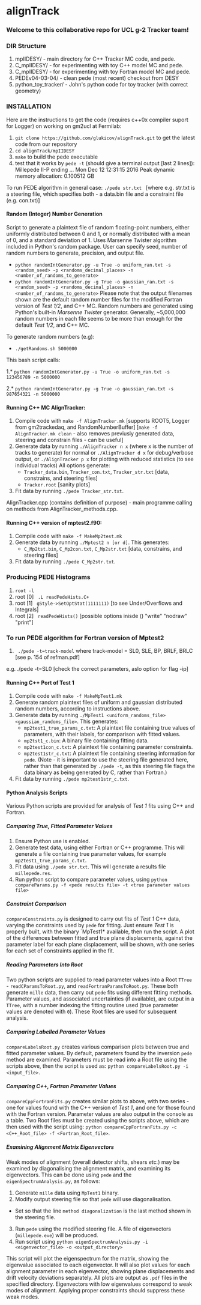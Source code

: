 # alignTrack

### Welcome to this collaborative repo for UCL g-2 Tracker team! ###

### DIR Structure ###
1. mpIIDESY/ - main directory for C++ Tracker MC code, and pede. 
2. C_mpIIDESY/ - for experimenting with toy C++ model MC and pede.
3. C_mpIIDESY/ - for experimenting with toy Fortran model MC and pede.
4. PEDEv04-03-04/ - clean pede (most recent) checkout from DESY
5. python_toy_tracker/ - John's python code for toy tracker (with correct geometry)

### INSTALLATION ###
Here are the instructions to get the code (requires c++0x compiler suport for Logger) on working on gm2ucl at Fermilab: 

1.  `git clone https://github.com/glukicov/alignTrack.git`
to get the latest code from our repository 
2. `cd alignTrack/mpIIDESY`
3. `make`
to build the pede executable 
4. test that it works by `pede -t`
(should give a terminal output [last 2 lines]):
 Millepede II-P ending   ... Mon Dec 12 12:31:15 2016 
 Peak dynamic memory allocation:    0.100512 GB
 
To run PEDE algorithm in general case:
` ./pede str.txt  ` [where e.g. str.txt is a steering file, which specifies both - a data.bin file and a constraint file (e.g. con.txt)]

#### Random (Integer) Number Generation ####
Script to generate a plaintext file of random floating-point numbers, either  uniformly distributed between 0 and 1, or normally distributed with a mean of 0, and a standard deviation of 1. Uses Marsenne Twister algorithm included in Python's random package. User can specify seed, number of random numbers to generate, precision, and output file.
   * `python randomIntGenerator.py -u True -o uniform_ran.txt -s <random_seed> -p <randoms_decimal_places> -n <number_of_randoms_to_generate>`
   * `python randomIntGenerator.py -g True -o gaussian_ran.txt -s <random_seed> -p <randoms_decimal_places> -n <number_of_randoms_to_generate>`
Please note that the output filenames shown are the default random number files for the modified Fortran version of *Test 1/2*, and C++ MC. Random numbers are generated using Python's built-in *Marsenne Twister* generator. Generally, ~5,000,000 random numbers in each file seems to be more than enough for the default *Test 1/2*, and C++ MC. 

To generate random numbers (e.g):

* `./getRandoms.sh 5000000`

This bash script calls:

 1.* `python randomIntGenerator.py -u True -o uniform_ran.txt -s 123456789 -n 5000000`
 
 2.* `python randomIntGenerator.py -g True -o gaussian_ran.txt -s 987654321 -n 5000000`
 
#### Running C++ MC AlignTracker: ####
1. Compile code with `make -f AlignTracker.mk` [supports ROOT5, Logger from gm2trackedaq, and RandomNumberBuffer]
[`make -f AlignTracker.mk clean` - also removes previusly generated data, steering and constrain files - can be useful]
2. Generate data by running `./AlignTracker n x` (where x is the number of tracks to generate) for normal or `./AlignTracker d x` for debug/verbose output, or `./AlignTracker p x` for plotting with reduced statistics (to see individual tracks) All options generate:
   * `Tracker_data.bin`, `Tracker_con.txt`, `Tracker_str.txt` [data, constrains, and steering files]
    * `Tracker.root` [sanity plots]
3. Fit data by running `./pede Tracker_str.txt`.

AlignTracker.cpp (contains definition of purpose) - main programme calling on methods from AlignTracker_methods.cpp. 
 
#### Running C++ version of mptest2.f90: ####
1. Compile code with `make -f MakeMp2test.mk`
2. Generate data by running `./Mptest2 n [or d]`. This generates:
   * `C_Mp2tst.bin`, `C_Mp2con.txt`, `C_Mp2str.txt`
   [data, constrains, and steering files]
3. Fit data by running `./pede C_Mp2str.txt`.

### Producing PEDE Histograms ### 
1. ` root -l `
2. root [0]  ` .L readPedeHists.C+`
3. root [1] ` gStyle->SetOptStat(1111111)` [to see Under/Overflows and Integrals]
4. root [2] ` readPedeHists()` [possible options inisde () "write" "nodraw" "print"] 


### To run PEDE algorithm for Fortran version of Mptest2 ###
1. ` ./pede -t=track-model`
where track-model = SL0, SLE, BP, BRLF, BRLC [see p. 154 of refman.pdf] 

e.g. ./pede -t=SL0 [check the correct parameters, aslo option for flag -ip] 


#### Running C++ Port of Test 1 ####
1. Compile code with `make -f MakeMpTest1.mk`
2. Generate random plaintext files of uniform and gaussian distributed random numbers, according to instructions above.
3. Generate data by running `./MpTest1 <uniform_randoms_file> <gaussian_randoms_file>`. This generates:
   * `mp2test1_true_params_c.txt`: A plaintext file containing true values of parameters, with their labels, for comparison with fitted values.
   * `mp2tst1_c.bin`: A binary file containing fitting data.
   * `mp2test1con_c.txt`: A plaintext file containing parameter constraints.
   * `mp2test1str_c.txt`: A plaintext file containing steering information for `pede`. (Note - it is important to use the steering file generated here, rather than that generated by `./pede -t`, as this steering file flags the data binary as being generated by C, rather than Fortran.)
4. Fit data by running `./pede mp2test1str_c.txt`. 

#### Python Analysis Scripts ####
Various Python scripts are provided for analysis of *Test 1* fits using C++ and Fortran. 

##### Comparing True, Fitted Parameter Values #####
1. Ensure Python use is enabled.
2. Generate test data, using either Fortran or C++ programme. This will generate a file containing true parameter values, for example `mp2test1_true_params_c.txt`.
3. Fit data using `./pede str.txt`. This will generate a results file `millepede.res`.
4. Run python script to compare parameter values, using `python compareParams.py -f <pede results file> -t <true parameter values file>`

##### Constraint Comparison #####
`compareConstraints.py` is designed to carry out fits of *Test 1* C++ data, varying the constraints used by `pede` for fitting. Just ensure *Test 1* is properly built, with the binary `MpTest1* available, then run the script. A plot of the differences between fitted and true plane displacements, against the parameter label for each plane displacement, will be shown, with one series for each set of constraints applied in the fit.

##### Reading Parameters Into Root #####
Two python scripts are supplied to read parameter values into a Root `TTree` - `readCParamsToRoot.py`, and `readFortranParamsToRoot.py`. These both generate `mille` data, then carry out `pede` fits using different fitting methods. Parameter values, and associated uncertainties (if available), are output in a `TTree`, with a number indexing the fitting routine used (true parameter values are denoted with `0`). These Root files are used for subsequent analysis.

##### Comparing Labelled Parameter Values #####
`compareLabelsRoot.py` creates various comparison plots between true and fitted parameter values. By default, parameters found by the inversion `pede` method are examined. Parameters must be read into a Root file using the scripts above, then the script is used as: `python compareLabelsRoot.py -i <input_file>`.

##### Comparing C++, Fortran Parameter Values #####
`compareCppFortranFits.py` creates similar plots to above, with two series - one for values found with the C++ version of *Test 1*, and one for those found with the Fortran version. Parameter values are also output in the console as a table. Two Root files must be created using the scripts above, which are then used with the script using: `python compareCppFortranFits.py -c <C++_Root_file> -f <Fortran_Root_file>`.

##### Examining Alignment Matrix Eigenvectors #####
Weak modes of alignment (overall detector shifts, shears *etc.*) may be examined by diagonalising the alignment matrix, and examining its eigenvectors. This can be done using `pede` and the `eigenSpectrumAnalysis.py`, as follows:

1. Generate `mille` data using `MpTest1` binary.
2.  Modify output steering file so that `pede` will use diagonalisation.
   * Set so that the line `method diagonalization` is the last method shown in the steering file.
3. Run `pede` using the modified steering file. A file of eigenvectors (`millepede.eve`) will be produced.
4. Run script using `python eigenSpectrumAnalysis.py -i <eigenvector_file> -o <output_directory>`

This script will plot the eigenspectrum for the matrix, showing the eigenvalue associated to each eigenvector. It will also plot values for each alignment parameter in each eigenvector, showing plane displacements and drift velocity deviations separately. All plots are output as `.pdf` files in the specified directory. Eigenvectors with low eigenvalues correspond to weak modes of alignment. Applying proper constraints should suppress these weak modes.
